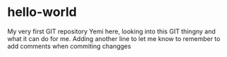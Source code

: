 # hello-world
My very first GIT repository
Yemi here, looking into this GIT thingny and what it can do for me.
Adding another line to let me know to remember to add comments when commiting changges
